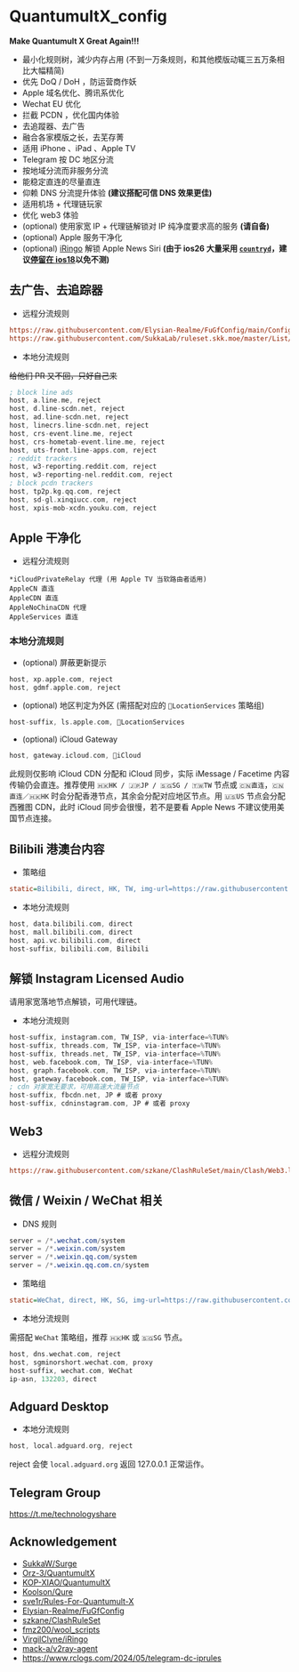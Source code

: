 # QuantumultX_config
**Make Quantumult X Great Again!!!**

+ 最小化规则树，減少内存占用 (不到一万条规则，和其他模版动辄三五万条相比大幅精简)
+ 优先 DoQ / DoH ，防运营商作妖
+ Apple 域名优化、腾讯系优化
+ Wechat EU 优化
+ 拦截 PCDN ，优化国内体验
+ 去追蹤器、去广告
+ 融合各家模版之长，去芜存菁
+ 适用 iPhone 、iPad 、Apple TV
+ Telegram 按 DC 地区分流
+ 按地域分流而非服务分流
+ 能稳定直连的尽量直连
+ 仰赖 DNS 分流提升体验 **(建议搭配可信 DNS 效果更佳)**
+ 适用机场 + 代理链玩家
+ 优化 web3 体验
+ (optional) 使用家宽 IP + 代理链解锁对 IP 纯净度要求高的服务 **(请自备)**
+ (optional) Apple 服务干净化
+ (optional) [iRingo](https://nsringo.github.io/) 解锁 Apple News Siri **(由于 ios26 大量采用 [`countryd`](https://github.com/orgs/NSRingo/discussions/63)，建议[停留在 ios18](https://ai.id64.com/apple/zuzhi/index.html)以免不测)**

## 去广告、去追踪器

+ 远程分流规则
```ini
https://raw.githubusercontent.com/Elysian-Realme/FuGfConfig/main/ConfigFile/QuantumultX/FuckRogueSoftwareRules.conf, tag=Privacy, force-policy=reject, inserted-resource=true, enabled=true
https://raw.githubusercontent.com/SukkaLab/ruleset.skk.moe/master/List/non_ip/reject-no-drop.conf, tag=RejectNoDrop, force-policy=reject, opt-parser=true, enabled=true
```

+ 本地分流规则

~~给他们 PR 又不回，只好自己来~~

```nasm
; block line ads
host, a.line.me, reject
host, d.line-scdn.net, reject
host, ad.line-scdn.net, reject
host, linecrs.line-scdn.net, reject
host, crs-event.line.me, reject
host, crs-hometab-event.line.me, reject
host, uts-front.line-apps.com, reject
; reddit trackers
host, w3-reporting.reddit.com, reject
host, w3-reporting-nel.reddit.com, reject
; block pcdn trackers
host, tp2p.kg.qq.com, reject
host, sd-gl.xinqiucc.com, reject
host, xpis-mob-xcdn.youku.com, reject
```

## Apple 干净化

+ 远程分流规则
```
*iCloudPrivateRelay 代理 (用 Apple TV 当软路由者适用)
AppleCN 直连
AppleCDN 直连
AppleNoChinaCDN 代理
AppleServices 直连
```

### 本地分流规则

+ (optional) 屏蔽更新提示
```nasm
host, xp.apple.com, reject
host, gdmf.apple.com, reject
```

+ (optional) 地区判定为外区 (需搭配对应的 `LocationServices` 策略组)
```nasm
host-suffix, ls.apple.com, LocationServices
```

+ (optional) iCloud Gateway
```nasm
host, gateway.icloud.com, iCloud
```

此规则仅影响 iCloud CDN 分配和 iCloud 同步，实际 iMessage / Facetime 内容传输仍会直连。推荐使用 `🇭🇰HK / 🇯🇵JP / 🇸🇬SG / 🇹🇼TW` 节点或 `🇨🇳直连`，`🇨🇳直连／🇭🇰HK` 时会分配香港节点，其余会分配对应地区节点。用 `🇺🇸US` 节点会分配西雅图 CDN，此时 iCloud 同步会很慢，若不是要看 Apple News 不建议使用美国节点连接。

## Bilibili 港澳台内容

+ 策略组
```ini
static=Bilibili, direct, HK, TW, img-url=https://raw.githubusercontent.com/Koolson/Qure/master/IconSet/Color/bilibili.png
```

+ 本地分流规则
```nasm
host, data.bilibili.com, direct
host, mall.bilibili.com, direct
host, api.vc.bilibili.com, direct
host-suffix, bilibili.com, Bilibili
```

## 解锁 Instagram Licensed Audio

请用家宽落地节点解锁，可用代理链。

+ 本地分流规则
```nasm
host-suffix, instagram.com, TW_ISP, via-interface=%TUN%
host-suffix, threads.com, TW_ISP, via-interface=%TUN%
host-suffix, threads.net, TW_ISP, via-interface=%TUN%
host, web.facebook.com, TW_ISP, via-interface=%TUN%
host, graph.facebook.com, TW_ISP, via-interface=%TUN%
host, gateway.facebook.com, TW_ISP, via-interface=%TUN%
; cdn 对家宽无要求，可用高速大流量节点
host-suffix, fbcdn.net, JP # 或者 proxy
host-suffix, cdninstagram.com, JP # 或者 proxy
```

## Web3

+ 远程分流规则
```ini
https://raw.githubusercontent.com/szkane/ClashRuleSet/main/Clash/Web3.list#via=0, tag=Web3, force-policy=TW_ISP, update-interval=172800, opt-parser=true, enabled=true
```

## 微信 / Weixin / WeChat 相关

+ DNS 规则
```nasm
server = /*.wechat.com/system
server = /*.weixin.com/system
server = /*.weixin.qq.com/system
server = /*.weixin.qq.com.cn/system
```

+ 策略组
```ini
static=WeChat, direct, HK, SG, img-url=https://raw.githubusercontent.com/Koolson/Qure/master/IconSet/WeChat.png
```

+ 本地分流规则

需搭配 `WeChat` 策略组，推荐 `🇭🇰HK` 或 `🇸🇬SG` 节点。

```nasm
host, dns.wechat.com, reject
host, sgminorshort.wechat.com, proxy
host-suffix, wechat.com, WeChat
ip-asn, 132203, direct
```

## Adguard Desktop

+ 本地分流规则
```nasm
host, local.adguard.org, reject
```

reject 会使 `local.adguard.org` 返回 127.0.0.1 正常运作。

## Telegram Group
https://t.me/technologyshare

## Acknowledgement
+ [SukkaW/Surge](https://github.com/SukkaW/Surge/)
+ [Orz-3/QuantumultX](https://github.com/Orz-3/QuantumultX)
+ [KOP-XIAO/QuantumultX](https://github.com/KOP-XIAO/QuantumultX)
+ [Koolson/Qure](https://github.com/Koolson/Qure)
+ [sve1r/Rules-For-Quantumult-X](https://github.com/sve1r/Rules-For-Quantumult-X)
+ [Elysian-Realme/FuGfConfig](https://github.com/Elysian-Realme/FuGfConfig)
+ [szkane/ClashRuleSet](https://github.com/szkane/ClashRuleSet)
+ [fmz200/wool_scripts](https://github.com/fmz200/wool_scripts)
+ [VirgilClyne/iRingo](https://github.com/VirgilClyne/iRingo)
+ [mack-a/v2ray-agent](https://github.com/mack-a/v2ray-agent)
+ https://www.rclogs.com/2024/05/telegram-dc-iprules
